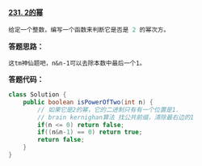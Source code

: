 #### [231. 2的幂](https://leetcode-cn.com/problems/power-of-two/)

```java
给定一个整数，编写一个函数来判断它是否是 2 的幂次方。
```



**答题思路：** 

```
这tm神仙题吧，n&n-1可以去除本数中最后一个1。
```



**答题代码：** 

```java
class Solution {
    public boolean isPowerOfTwo(int n) {
        // 如果它是2的幂，它的二进制只有有一个位置是1.
        // brain kernighan算法 找公共前缀，清除最右边的1
        if(n <= 0) return false;
        if((n&n-1) == 0) return true;
        return false;
    }
}
```

